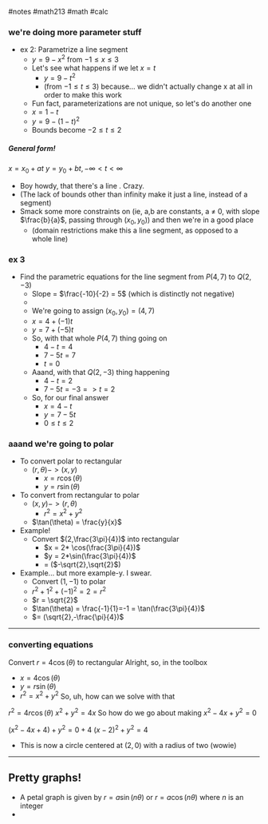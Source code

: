 #notes #math213 #math #calc



### we're doing more parameter stuff
- ex 2: Parametrize a line segment
	- $y= 9-x^{2}$ from $-1 \leq x \leq 3$
	- Let's see what happens if we let $x=t$
		- $y= 9-t^{2}$
		- (from $-1 \leq t \leq 3$) because... we didn't actually change x at all in order to make this work
	- Fun fact, parameterizations are not unique, so let's do another one
	- $x = 1-t$
	- $y = 9-(1-t)^{2}$
	- Bounds become $-2 \leq t \leq 2$

##### General form!
$x = x_{0}+ at$
$y = y_{0}+bt, -\infty < t < \infty$
- Boy howdy, that there's a line . Crazy.
- (The lack of bounds other than infinity make it just a line, instead of a segment)
- Smack some more constraints on (ie, a,b are constants, a $\neq$ 0, with slope $\frac{b}{a}$, passing through $(x_{0},y_{0}$)) and then we're in a good place
	- (domain restrictions make this a line segment, as opposed to a whole line)

### ex 3
- Find the parametric equations for the line segment from $P(4,7)$ to $Q(2,-3)$
	- Slope = $\frac{-10}{-2} = 5$ (which is distinctly not negative)
	- 
	- We're going to assign $(x_{0},y_{0})=(4,7)$
	- $x = 4+ (-1)t$
	- $y = 7 + (-5)t$
	- So, with that whole $P(4,7)$ thing going on
		- $4-t=4$
		- $7-5t=7$
		- $t=0$
	- Aaand, with that $Q(2,-3)$ thing happening
		- $4-t=2$
		- $7-5t= -3 => t=2$
	- So, for our final answer
		- $x=4-t$
		- $y=7-5t$
		- $0 \leq t \leq 2$

### aaand we're going to polar
- To convert polar to rectangular
	- $(r,\theta) -> (x,y)$
		- $x= r\cos(\theta)$
		- $y = r\sin(\theta)$
- To convert from rectangular to polar
	- $(x,y)->(r,\theta)$
		- $r^{2}=x^{2}+y^{2}$
	- $\tan(\theta) = \frac{y}{x}$
- Example!
	- Convert $(2,\frac{3\pi}{4})$ into rectangular
		- $x = 2* \cos(\frac{3\pi}{4})$
		- $y = 2*\sin(\frac{3\pi}{4})$
		- = ($-\sqrt{2},\sqrt{2}$)
- Example... but more example-y. I swear.
	- Convert $(1,-1)$ to polar
	- $r^{2}+ 1^{2}+ (-1)^{2}= 2=r^{2}$
	- $r = \sqrt{2}$
	- $\tan(\theta) = \frac{-1}{1}=-1 = \tan(\frac{3\pi}{4})$
	- $= (\sqrt{2},-\frac{\pi}{4})$


----
### converting equations

Convert $r= 4\cos(\theta)$ to rectangular
Alright, so, in the toolbox
- $x=4\cos(\theta)$
- $y=r\sin(\theta)$
- $r^{2}= x^{2}+y^{2}$
So, uh, how can we solve with that

$r^{2}= 4r\cos(\theta)$
$x^{2}+ y^{2}= 4x$
So how do we go about making $x^{2}-4x + y^{2}= 0$

$(x^{2}-4x+4)+y^{2} = 0 + 4$
$(x-2)^{2}+y^{2}= 4$
- This is now a circle centered at $(2,0)$ with a radius of two (wowie) 

---

## Pretty graphs!
- A petal graph is given by $r = a\sin(n\theta)$ or $r=a\cos(n\theta)$ where $n$ is an integer 
- 